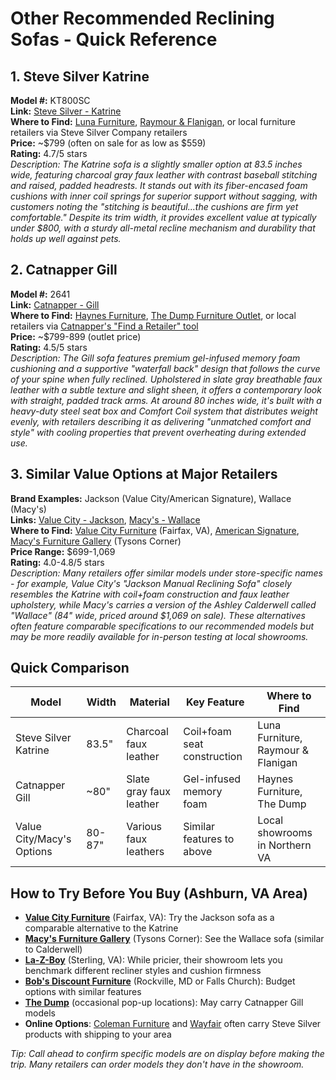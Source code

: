 # Other Recommended Reclining Sofas - Quick Reference

## 1. Steve Silver Katrine
**Model #:** KT800SC  
**Link:** [Steve Silver - Katrine](https://stevesilver.com/product/katrine-manual-motion-sofa-charcoal/)  
**Where to Find:** [Luna Furniture](https://www.lunafurn.com/products/katrine-manual-reclining-sofa-charcoal-kt800sc-steve-silver), [Raymour & Flanigan](https://www.raymourflanigan.com/outlet/sofas-sectionals-clearance/katrine-manual-reclining-sofa-202085740), or local furniture retailers via Steve Silver Company retailers  
**Price:** ~$799 (often on sale for as low as $559)  
**Rating:** 4.7/5 stars  
*Description: The Katrine sofa is a slightly smaller option at 83.5 inches wide, featuring charcoal gray faux leather with contrast baseball stitching and raised, padded headrests. It stands out with its fiber-encased foam cushions with inner coil springs for superior support without sagging, with customers noting the "stitching is beautiful...the cushions are firm yet comfortable." Despite its trim width, it provides excellent value at typically under $800, with a sturdy all-metal recline mechanism and durability that holds up well against pets.*

## 2. Catnapper Gill
**Model #:** 2641  
**Link:** [Catnapper - Gill](https://www.catnapper.com/Products/Reclining-Sofas/264?sub=0)  
**Where to Find:** [Haynes Furniture](https://www.haynesfurniture.com/living-room/sofas/manual-sofa-p06856241028/), [The Dump Furniture Outlet](https://www.thedump.com/living-room/sofas/manual-sofa-p06856241028/), or local retailers via [Catnapper's "Find a Retailer" tool](https://www.catnapper.com/findretailer.aspx)  
**Price:** ~$799-899 (outlet price)  
**Rating:** 4.5/5 stars  
*Description: The Gill sofa features premium gel-infused memory foam cushioning and a supportive "waterfall back" design that follows the curve of your spine when fully reclined. Upholstered in slate gray breathable faux leather with a subtle texture and slight sheen, it offers a contemporary look with straight, padded track arms. At around 80 inches wide, it's built with a heavy-duty steel seat box and Comfort Coil system that distributes weight evenly, with retailers describing it as delivering "unmatched comfort and style" with cooling properties that prevent overheating during extended use.*

## 3. Similar Value Options at Major Retailers
**Brand Examples:** Jackson (Value City/American Signature), Wallace (Macy's)  
**Links:** [Value City - Jackson](https://www.americansignaturefurniture.com/product/group/living-room/seating/sofas/jackson-manual-reclining-sofa-black/2296713/2873439), [Macy's - Wallace](https://www.macys.com/shop/furniture/living-room-furniture/couches-sofas/Sofa_features/Reclining?id=35419)  
**Where to Find:** [Value City Furniture](https://www.vcf.com/stores/virginia/fairfax) (Fairfax, VA), [American Signature](https://www.americansignaturefurniture.com/stores/virginia/alexandria), [Macy's Furniture Gallery](https://www.macys.com/stores/tysons-corner-center/tysons-corner/va/250) (Tysons Corner)  
**Price Range:** $699-1,069  
**Rating:** 4.0-4.8/5 stars  
*Description: Many retailers offer similar models under store-specific names - for example, Value City's "Jackson Manual Reclining Sofa" closely resembles the Katrine with coil+foam construction and faux leather upholstery, while Macy's carries a version of the Ashley Calderwell called "Wallace" (84" wide, priced around $1,069 on sale). These alternatives often feature comparable specifications to our recommended models but may be more readily available for in-person testing at local showrooms.*

## Quick Comparison
| Model | Width | Material | Key Feature | Where to Find |
|-------|-------|----------|-------------|---------------|
| Steve Silver Katrine | 83.5" | Charcoal faux leather | Coil+foam seat construction | Luna Furniture, Raymour & Flanigan |
| Catnapper Gill | ~80" | Slate gray faux leather | Gel-infused memory foam | Haynes Furniture, The Dump |
| Value City/Macy's Options | 80-87" | Various faux leathers | Similar features to above | Local showrooms in Northern VA |

## How to Try Before You Buy (Ashburn, VA Area)
- **[Value City Furniture](https://www.vcf.com/stores/virginia/fairfax)** (Fairfax, VA): Try the Jackson sofa as a comparable alternative to the Katrine
- **[Macy's Furniture Gallery](https://www.macys.com/stores/tysons-corner-center/tysons-corner/va/250)** (Tysons Corner): See the Wallace sofa (similar to Calderwell)
- **[La-Z-Boy](https://www.la-z-boy.com/Stores/Sterling)** (Sterling, VA): While pricier, their showroom lets you benchmark different recliner styles and cushion firmness
- **[Bob's Discount Furniture](https://www.mybobs.com/stores/falls-church)** (Rockville, MD or Falls Church): Budget options with similar features
- **[The Dump](https://www.thedump.com/)** (occasional pop-up locations): May carry Catnapper Gill models
- **Online Options**: [Coleman Furniture](https://colemanfurniture.com/steve-silver-company.htm) and [Wayfair](https://www.wayfair.com/brand/bnd/steve-silver-co-b10908.html) often carry Steve Silver products with shipping to your area

*Tip: Call ahead to confirm specific models are on display before making the trip. Many retailers can order models they don't have in the showroom.*
